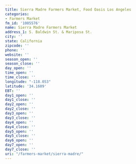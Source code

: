 ```yaml
---
title: Sierra Madre Farmers Market, Food Oasis Los Angeles
categories:
- Farmers Market
fm_id: '1005576'
name: Sierra Madre Farmers Market
address_1: S. Baldwin St. & Mariposa St.
city: ''
state: California
zipcode: ''
phone: ''
website: ''
season_open: ''
season_close: ''
day_open: ''
time_open: ''
time_close: ''
longitude: "-118.053"
latitude: '34.1609'
EBT: ''
day1_open: ''
day1_close: ''
day2_open: ''
day2_close: ''
day3_open: ''
day3_close: ''
day4_open: ''
day4_close: ''
day5_open: ''
day5_close: ''
day6_open: ''
day7_open: ''
day7_close: ''
uri: "/farmers-market/sierra-madre/"
---
```


